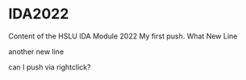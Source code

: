 # IDA2022
Content of the HSLU IDA Module 2022
My first push.
What
New Line


another new line

can I push via rightclick?